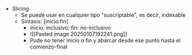 - Slicing
	- Se puede usar en cualquier tipo "suscriptable", es decir, indexable
	- Sintaxis: \[inicio:fin]
		- inicio: inclusivo; fin: no-inclusivo
		- ![[Pasted image 20250107192241.png]]
		- Pude no tener inicio o fin y abarcar desde ese punto hasta el comienzo-final

